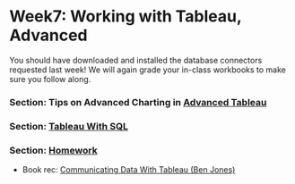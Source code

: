 
# Week7: Working with Tableau, Advanced

You should have downloaded and installed the database connectors requested last week!  We will again grade your in-class workbooks to make sure you follow along.

### Section: Tips on Advanced Charting in [Advanced Tableau](TableauTips.md)

### Section: [Tableau With SQL](TableauSQL.md)

### Section: [Homework](Homework.md)

* Book rec:
[Communicating Data With Tableau (Ben Jones)]( https://www.amazon.com/Communicating-Data-Tableau-Developing-Visualizations/dp/1449372023/ref=sr_1_6?ie=UTF8&qid=1477384963&sr=8-6&keywords=tableau)
